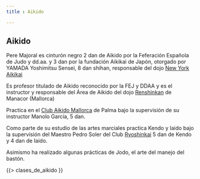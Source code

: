 ```yaml
---
title : Aikido

---
```


## Aikido

Pere Majoral es cinturón negro 2 dan de Aikido por la Feferación Española de Judo y dd.aa. y 3 dan por la fundación Aikikai de Japón, otorgado por YAMADA Yoshimitsu Sensei, 8 dan shihan, responsable del dojo [New York Aikikai](http://www.nyaikikai.com/)

        
Es profesor titulado de Aikido reconocido por la FEJ y DDAA y es el instructor y responsable del Área de Aikido del dojo [Renshinkan][mapa] de Manacor (Mallorca)

Practica en el [Club Aikido Mallorca](http://aikidomallorca.com) de Palma bajo la supervisión de su instructor Manolo García, 5 dan.

Como parte de su estudio de las artes marciales practica Kendo y Iaido bajo la supervisión del Maestro Pedro Soler del Club [Ryoshinkai](http://ryoshinkai.com/) 5 dan de Kendo y 4 dan de Iaido.

Asimismo ha realizado algunas prácticas de Jodo, el arte del manejo del bastón.

{{> clases_de_aikido }}

[mapa]: http://maps.google.es/maps/place?f=q&amp;source=s_q&amp;hl=es&amp;geocode=&amp;q=renshinkanmallorca.com&amp;vps=1&amp;jsv=168d&amp;sspn=9.133974,19.511719&amp;ie=UTF8&amp;ei=sV1rSuK2GsKnjAfSgcGIBA&amp;sig2=kJgjsRS3tySE5nJcp5oJLA&amp;cd=1&amp;usq=renshinkanmallorca.com&amp;fb=1&amp;cid=1820543519281613502